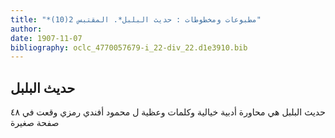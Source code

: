 ```yaml
---
title: "*مطبوعات ومخطوطات : حديث البلبل*. المقتبس 2(10)"
author: 
date: 1907-11-07
bibliography: oclc_4770057679-i_22-div_22.d1e3910.bib
---
```




##  حديث البلبل 

 
 حديث البلبل  هي محاورة أدبية خيالية وكلمات وعظية ل  محمود أفندي رمزي  وقعت في  ٤٨  صفحة صغيرة 
